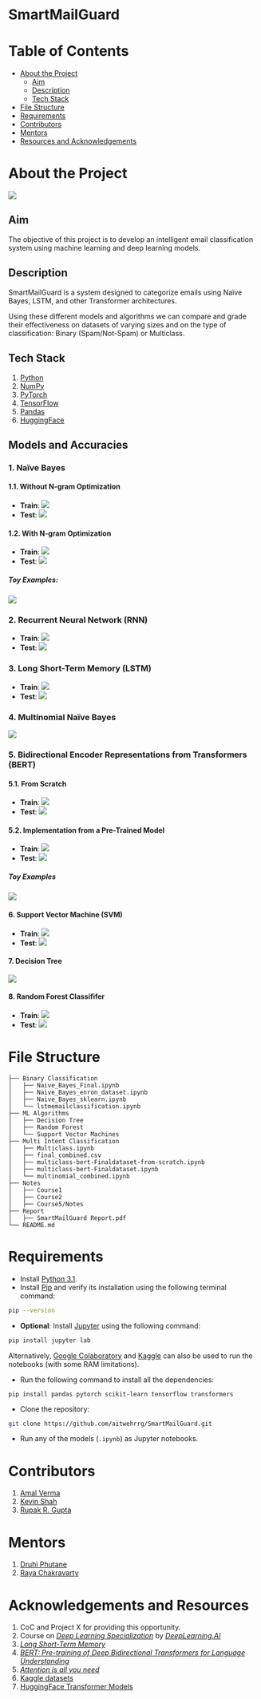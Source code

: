 # SmartMailGuard
# Table of Contents

- [About the Project](#about-the-project)
	- [Aim](#aim)
	- [Description](#description)
	- [Tech Stack](#tech-stack)
- [File Structure](#file-structure)
- [Requirements](#requirements)
- [Contributors](#contributors)
- [Mentors](#mentors)
- [Resources and Acknowledgements](#resources-and-acknowledgements)

# About the Project

![](https://lh7-rt.googleusercontent.com/slidesz/AGV_vUdxr1hA556P3LyHXsHQAl0342btIbEHKfXUm5Ubr-SoGkIzortajR-8X9fCmn4aj1TznMczbVZ_XSVMs2elTKZQPzK67FTMjjST7XrsP10E9jGOtIRhrnO4At1C5Zgr443GIqhYhcuhYD0aqGTjmqE6-K12QZFT=s2048?key=9e3EFz_MWWXAqOMHKU1kTg)

## Aim

The objective of this project is to develop an intelligent email classification system using machine learning and deep learning models.

## Description

SmartMailGuard is a system designed to categorize emails using Naïve Bayes, LSTM, and other Transformer architectures.

Using these different models and algorithms we can compare and grade their effectiveness on datasets of varying sizes and on the type of classification: Binary (Spam/Not-Spam) or Multiclass.

## Tech Stack

1. [Python](https://www.python.org/)
2. [NumPy](https://numpy.org/)
3. [PyTorch](https://pytorch.org/)
4. [TensorFlow](https://www.tensorflow.org/)
5. [Pandas](https://pandas.pydata.org/)
6. [HuggingFace](https://huggingface.co/)

## Models and Accuracies

### 1. Naïve Bayes

#### 1.1. Without N-gram Optimization

- **Train**: ![](https://lh7-rt.googleusercontent.com/slidesz/AGV_vUdJZsgFPekxGzclL-KIvdHIZosz1ktyQjjNMKNg777uFzh_wA0avgpLH-CLKlF-qx15qZp7Tsdt9ApxKaWxELtXUlI7WVCH3hLNMpuinMAOAL-g7IAvilD3-fBNl2sHhVxHkleDXTO-IbD2hO-6lNO0yvPa7Ho=s2048?key=9e3EFz_MWWXAqOMHKU1kTg)
- **Test**: ![](https://lh7-rt.googleusercontent.com/slidesz/AGV_vUewwS3U92Kx_kuNhMcr-E0ks6-H5ZgNnX_E9c5k-0N8JMQF2PmYi0gKo9_RFqUhdIGg9HT2uwYT-J9AM-WUSEVqxo8eE4kAP7sXKkZHWyI_0bXC7F3TVtreOhzQy7lNEK4t-b2zWunkwwePC1vNAwH2C9W6GxZU=s2048?key=9e3EFz_MWWXAqOMHKU1kTg)
#### 1.2. With N-gram Optimization

- **Train**: ![](https://lh7-rt.googleusercontent.com/slidesz/AGV_vUcZj2F_xHOylMKHed0kUZ3_mXcc8j84lLTofpKX7TWn3P55ClWK6vcJbw81Fe2tvDd87CPCQG2ViJBtIN9U0gSBzfzxF73ebgvksCJ4mJUAzqjxHM3PIc41yqV9AxhRCDxAVQJ9_9-D765hFz4uj0BXV6vBNSWb=s2048?key=9e3EFz_MWWXAqOMHKU1kTg)
- **Test**: ![](https://lh7-rt.googleusercontent.com/slidesz/AGV_vUfzEcodN5Dxl2MmoyDF1J0viqglHNCfcA6Ki7-eX4354iOvOYxCYheNc_cIu9ANzciuTrMW176Indad_exFuov4tCTUhasX16mDMfGubziNiR1-AL4d1sSNg0sEN2OiTEI2LYy78ngOOeFIkNOZtjuivEk-9-lz=s2048?key=9e3EFz_MWWXAqOMHKU1kTg)

##### Toy Examples:

![](https://lh7-rt.googleusercontent.com/slidesz/AGV_vUecNG_z___gdxEkhi3zjhoyVNu-RPk4BHhgGpS8NDTWkp0CR8ymTMd_HMJyIZ-uW1IObh95t_j1NtGA_ofQLewH7MdC8yUaJ5PKDCFqVEM-iJcBZUsJ62qSV84i1PzXIkkGHLE76EOPc30Xp0sh3PYgdttNJtIj=s2048?key=9e3EFz_MWWXAqOMHKU1kTg)
### 2. Recurrent Neural Network (RNN)

- **Train**: ![](https://lh7-rt.googleusercontent.com/slidesz/AGV_vUd1VROZhMZflLsmdul4tne829ZKXm_E0g92Ohgyyd-Mqmcxs02xr0tRTiefY5HGmsdMEI0CilxGpRJJgEbFyTqUW7UpfOfi2LgufUB983lgTYmb9Eu1Xq6_uD_uU5Jh9-lxYGaKXYKCa37NO3msMrmKKLeQlp8=s2048?key=9e3EFz_MWWXAqOMHKU1kTg)
- **Test**: ![](https://lh7-rt.googleusercontent.com/slidesz/AGV_vUfqLQyPFaFXPBNyUF42aazZ7GKG27JYX0XhDwhpSGkcl0qZB_lts8qtMnOsrop83KfjLs37EVeZBdDrdrhAHSP5nESaD2DtsVB13aupW5F5Re6WhboV3Es_mTM6I__grZESD1R4ySdVHSIYWfPZdkGWgfRhmti0=s2048?key=9e3EFz_MWWXAqOMHKU1kTg)

### 3. Long Short-Term Memory (LSTM)

- **Train**: ![](https://lh7-rt.googleusercontent.com/slidesz/AGV_vUeE-rKCJa0pprSSpuhfDreGS4xr1h5CBcfQUVmktL2Uuvc0uNPCUO2hXrspmqwtgFeetg7SGhyaSLK47GajNHCLIfgJkntffxEpPf7rnALo2O4tyE-Y7Pvup5Zndjl21UEnntvJ1vaRbxU7qpEnqNMNV9UnOM4=s2048?key=9e3EFz_MWWXAqOMHKU1kTg)
- **Test**: ![](https://lh7-rt.googleusercontent.com/slidesz/AGV_vUczVo2_-tK7D1vZxNk0-GU2LOgzaemV28FrGemAcHuIignBHP8Y6C6WxcUHla4wwez5CAwyy2nOLfWXWfxU192GiIYjbzrEm9yip-XqP27ZbVn47eYeJnn2Hnr3psS7Chm5oCIAekMmo70q0-RErRMQNmB_xHA=s2048?key=9e3EFz_MWWXAqOMHKU1kTg)

### 4. Multinomial Naïve Bayes

![](https://lh7-rt.googleusercontent.com/slidesz/AGV_vUdqOiwp4MVN967XGa3xecauK3u2iibMCjTQZ0r2kpjxNeZ1QjTTt_1hQe7uBA9TY2Z-FKsn1jGtBavAAjx1gzobLhIRa5BQEjd4MZDq8Fib0eJ-B9NVe83Vy6KPmcFO-yqOsdrzvv-FxekXPGQd6w1SJKixshok=s2048?key=9e3EFz_MWWXAqOMHKU1kTg)

### 5. Bidirectional Encoder Representations from Transformers (BERT)

#### 5.1. From Scratch

- **Train**: ![](https://lh7-rt.googleusercontent.com/slidesz/AGV_vUdUQswILD76uT4y2dwIqNj0xlujaT0nzWwfyz0HkWo0pJRwJk7ddmLCWYJVGiyPbgS_pCcKEhj0jQSg58VqehwE5Ey9vKGYAb3qLOcGCMURtpMERDoJS3-w_vnFqlmL_ZYLnnfu9W822fuZR2shoVcBaQMRSdo=s2048?key=9e3EFz_MWWXAqOMHKU1kTg)
- **Test**: ![](https://lh7-rt.googleusercontent.com/slidesz/AGV_vUcugxD2-coTTGziASOaz8EkKhJ3iFKZaOyu2PNt7e1NnF9MjiW8PYoJwQzJVR-gfhrCR0WQGXLPwFk-g4AqkEHEWMdpGZFJNGIqll5dFGFnZf1XFyGxXfpRLMuppcy121BMZNXaTkrMjDehQRj57I73PK7_09C3=s2048?key=9e3EFz_MWWXAqOMHKU1kTg)

#### 5.2. Implementation from a Pre-Trained Model

- **Train**: ![](https://lh7-rt.googleusercontent.com/slidesz/AGV_vUcMLFelDa1U0hftQRtV1WaFlgx4Cy5KGYraQ5yrR33J8CMCFzWZYjvzPXB1-I4oK7dtFStfv3iD2VJNm4ysOA8OI4N1-cP41JjY9MExx1cTIMM9VzlVzObHUTZ3_6EWhIEIfteecsShFHxm9pYVf6wU7k65h60=s2048?key=9e3EFz_MWWXAqOMHKU1kTg)
- **Test**: ![](https://lh7-rt.googleusercontent.com/slidesz/AGV_vUeZrEkNRXIpYV5BlE9CeQtBhWmX8S-VFUt2crLP8-80X0cYpJ-0M9oaVSrkyxIS7JzGLwzPOrgjdBmSGkzrJlETOCv83dNS5Mj5InPN5zZq23J-c_A4bblTQJM6FUb18y3VbFWJt_pLX-tuDRF1whmx88XIZ4M=s2048?key=9e3EFz_MWWXAqOMHKU1kTg)
##### Toy Examples

![](https://lh7-rt.googleusercontent.com/slidesz/AGV_vUe-K3fsFCyeBKbfnZI38UpNj0Ugy9P_aIn6fn---W-iKwXjnCbAJfIDMKSe7yD5FYxQgKiGzsMlc0e3GUhDaqzOaSmPzUS5VhvfuF6VKxWoKnjo__jTCPzAPN2X3CMmSVFWtgqHRGemJLvWLT69eyb7M5CRjdr7=s2048?key=9e3EFz_MWWXAqOMHKU1kTg)

#### 6. Support Vector Machine (SVM)

- **Train**: ![](https://lh7-rt.googleusercontent.com/slidesz/AGV_vUdQUZns37mw6oUetj_s_ARS4Pe1e5oiRLmJEgfzeZV9sdy32M8lmSefu1yMgPDywprWLEh--1CqR-2b645jaResMfKHA2CWzuMpWfTaoAf2LqMfiDqJyVCAY9epQN71B6qgMHNLGQqssFg_ALJMll51M1p07Cvj=s2048?key=9e3EFz_MWWXAqOMHKU1kTg)
- **Test**: ![](https://lh7-rt.googleusercontent.com/slidesz/AGV_vUcWBdrrR3LG3MLH_C7ldfJOEYrDyNB6326PEqDwnZVKSLoN6M3Beq05Ear_qaDVRY7XxbGLjtLL6GeN5hd26KA-DeVlY2bww9HwMnvD-YTSAbVA8O5eHHduXul2Fbv9EtJr3jLWq2HvzpnobZGnJRPNlJcuFIz7=s2048?key=9e3EFz_MWWXAqOMHKU1kTg)

#### 7. Decision Tree

![](https://lh7-rt.googleusercontent.com/slidesz/AGV_vUfs_BtKHlb2uoomNFeQAmzrmj1NDgK6yedHUZ4GFe4DqhGpz5EsJMa9kfxkBhR1sICfrJC3iPtrzPcD3yL0JbX7Ck0TVYORqHhd15EgyYMu2707RK3Cw6wd2XNvf1r9MTfdBvvHBN-M2CtTHGXL5UJBcQR2VTY3=s2048?key=9e3EFz_MWWXAqOMHKU1kTg)

#### 8. Random Forest Classififer

- **Train**: ![](https://lh7-rt.googleusercontent.com/slidesz/AGV_vUcKqZdOa9rJ7PFN2an3P-51iY-dF5DSJT30OD5M8UwCjpJv77g0AVJSOxkkVLQORY_xqOnSM5fK4CR2dDndDnCUTT9TDt3fxF2aTMrQTk9bDsbOCbmbH44ZXwr8LVGBDzZOH-CDYTmEzLOEFIpHrPXELIPkrR0=s2048?key=9e3EFz_MWWXAqOMHKU1kTg)
- **Test**: ![](https://lh7-rt.googleusercontent.com/slidesz/AGV_vUcH0KGa4L7s5YaQ1O3wmm0Lpzb8grOhBGTOZYLmnbGntjv5kL0eUamllL8vc1AtQ-8Vf86zELY4cijzfL6tGu3Ub_iPMp5pYgn7U-P73-tkW2XKKl_1eQKQRFQFadthvdZbj0IeTLvqAO829VXyURxnSEJtIehr=s2048?key=9e3EFz_MWWXAqOMHKU1kTg)
# File Structure
```
├── Binary Classification
│   ├── Naive_Bayes_Final.ipynb
│   ├── Naive_Bayes_enron_dataset.ipynb
│   ├── Naive_Bayes_sklearn.ipynb
│   └── lstmemailclassification.ipynb
├── ML Algorithms
│   ├── Decision Tree
│   ├── Random Forest
│   └── Support Vector Machines
├── Multi Intent Classification
│   ├── Multiclass.ipynb
│   ├── final_combined.csv
│   ├── multiclass-bert-Finaldataset-from-scratch.ipynb
│   ├── multiclass-bert-Finaldataset.ipynb
│   └── multinomial_combined.ipynb
├── Notes
│	├── Course1
│	├── Course2
│	├── Course5/Notes
├── Report
│	├── SmartMailGuard Report.pdf
└── README.md 
```

# Requirements

- Install [Python 3.1](https://www.python.org/downloads/).
- Install [Pip](https://pip.pypa.io/en/stable/installation/) and verify its installation using the following terminal command:

```bash
pip --version
```

- **Optional**: Install [Jupyter](https://jupyter.org/install) using the following command:

```bash
pip install jupyter lab
```

Alternatively, [Google Colaboratory](https://colab.research.google.com/) and [Kaggle](https://www.kaggle.com/) can also be used to run the notebooks (with some RAM limitations).

- Run the following command to install all the dependencies:

```
pip install pandas pytorch scikit-learn tensorflow transformers
```

- Clone the repository:

```bash
git clone https://github.com/aitwehrrg/SmartMailGuard.git
```

- Run any of the models (`.ipynb`) as Jupyter notebooks.
# Contributors

1. [Amal Verma](https://github.com/Amal-Verma)
2. [Kevin Shah](https://github.com/kevinzb56)
3. [Rupak R. Gupta](https://github.com/aitwehrrg)

# Mentors

1. [Druhi Phutane](https://github.com/druhi021204)
2. [Raya Chakravarty](https://github.com/Raya679)

# Acknowledgements and Resources

1. CoC and Project X for providing this opportunity.
2. Course on _[Deep Learning Specialization](https://www.coursera.org/specializations/deep-learning)_ by _[DeepLearning.AI](https://www.deeplearning.ai/)_
3. _[Long Short-Term Memory](https://deeplearning.cs.cmu.edu/F23/document/readings/LSTM.pdf)_
4. _[BERT: Pre-training of Deep Bidirectional Transformers for Language Understanding](https://arxiv.org/abs/1810.04805)_
5. _[Attention is all you need](https://arxiv.org/abs/1706.03762)_
6. [Kaggle datasets](https://www.kaggle.com/datasets)
7. [HuggingFace Transformer Models](https://huggingface.co/models)
